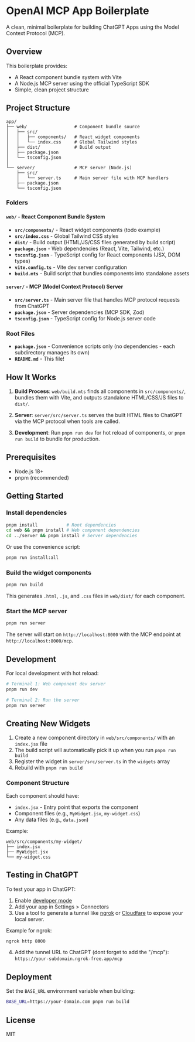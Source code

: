 # OpenAI MCP App Boilerplate

A clean, minimal boilerplate for building ChatGPT Apps using the Model Context Protocol (MCP).

## Overview

This boilerplate provides:
- A React component bundle system with Vite
- A Node.js MCP server using the official TypeScript SDK
- Simple, clean project structure

## Project Structure

```
app/
├── web/                  # Component bundle source
│   ├── src/
│   │   ├── components/   # React widget components
│   │   └── index.css     # Global Tailwind styles
│   ├── dist/             # Build output
│   ├── package.json
│   └── tsconfig.json
│
└── server/               # MCP server (Node.js)
    ├── src/
    │   └── server.ts     # Main server file with MCP handlers
    ├── package.json
    └── tsconfig.json
```

### Folders

#### `web/` - React Component Bundle System
- **`src/components/`** - React widget components (todo example)
- **`src/index.css`** - Global Tailwind CSS styles
- **`dist/`** - Build output (HTML/JS/CSS files generated by build script)
- **`package.json`** - Web dependencies (React, Vite, Tailwind, etc.)
- **`tsconfig.json`** - TypeScript config for React components (JSX, DOM types)
- **`vite.config.ts`** - Vite dev server configuration
- **`build.mts`** - Build script that bundles components into standalone assets

#### `server/` - MCP (Model Context Protocol) Server
- **`src/server.ts`** - Main server file that handles MCP protocol requests from ChatGPT
- **`package.json`** - Server dependencies (MCP SDK, Zod)
- **`tsconfig.json`** - TypeScript config for Node.js server code

### Root Files

- **`package.json`** - Convenience scripts only (no dependencies - each subdirectory manages its own)
- **`README.md`** - This file!

## How It Works

1. **Build Process**: `web/build.mts` finds all components in `src/components/`, bundles them with Vite, and outputs standalone HTML/CSS/JS files to `dist/`.

2. **Server**: `server/src/server.ts` serves the built HTML files to ChatGPT via the MCP protocol when tools are called.

3. **Development**: Run `pnpm run dev` for hot reload of components, or `pnpm run build` to bundle for production.

## Prerequisites

- Node.js 18+
- pnpm (recommended)

## Getting Started

### Install dependencies

```bash
pnpm install           # Root dependencies
cd web && pnpm install # Web component dependencies
cd ../server && pnpm install # Server dependencies
```

Or use the convenience script:
```bash
pnpm run install:all
```

### Build the widget components

```bash
pnpm run build
```

This generates `.html`, `.js`, and `.css` files in `web/dist/` for each component.

### Start the MCP server

```bash
pnpm run server
```

The server will start on `http://localhost:8000` with the MCP endpoint at `http://localhost:8000/mcp`.

## Development

For local development with hot reload:

```bash
# Terminal 1: Web component dev server
pnpm run dev

# Terminal 2: Run the server
pnpm run server
```

## Creating New Widgets

1. Create a new component directory in `web/src/components/` with an `index.jsx` file
2. The build script will automatically pick it up when you run `pnpm run build`
3. Register the widget in `server/src/server.ts` in the `widgets` array
4. Rebuild with `pnpm run build`

### Component Structure

Each component should have:
- `index.jsx` - Entry point that exports the component
- Component files (e.g., `MyWidget.jsx`, `my-widget.css`)
- Any data files (e.g., `data.json`)

Example:
```
web/src/components/my-widget/
├── index.jsx
├── MyWidget.jsx
└── my-widget.css
```

## Testing in ChatGPT

To test your app in ChatGPT:

1. Enable [developer mode](https://platform.openai.com/docs/guides/developer-mode)
2. Add your app in Settings > Connectors
3. Use a tool to generate a tunnel like [ngrok](https://ngrok.com/) or [Cloudfare](https://developers.cloudflare.com/cloudflare-one/networks/connectors/cloudflare-tunnel/) to expose your local server.

Example for ngrok:
   ```bash
   ngrok http 8000
   ```
4. Add the tunnel URL to ChatGPT (dont forget to add the "/mcp"): `https://your-subdomain.ngrok-free.app/mcp`

## Deployment

Set the `BASE_URL` environment variable when building:

```bash
BASE_URL=https://your-domain.com pnpm run build
```


## License

MIT
